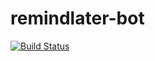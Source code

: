# remindlater-bot

[![Build Status](https://travis-ci.org/vladislavtomenko/remindlater-bot.svg?branch=master)](https://travis-ci.org/vladislavtomenko/remindlater-bot)
